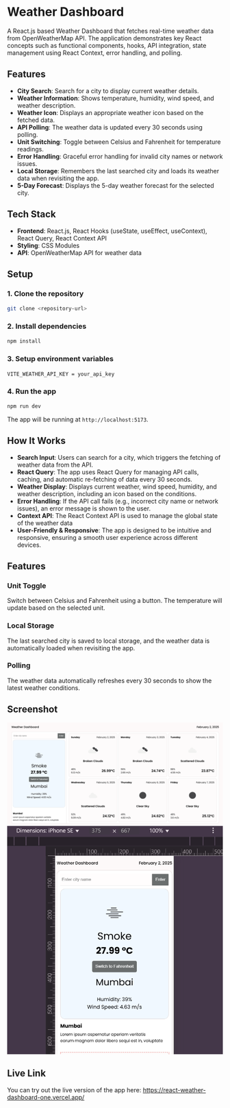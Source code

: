 # Weather Dashboard

A React.js based Weather Dashboard that fetches real-time weather data from OpenWeatherMap API. The application demonstrates key React concepts such as functional components, hooks, API integration, state management using React Context, error handling, and polling.

## Features

- **City Search**: Search for a city to display current weather details.
- **Weather Information**: Shows temperature, humidity, wind speed, and weather description.
- **Weather Icon**: Displays an appropriate weather icon based on the fetched data.
- **API Polling**: The weather data is updated every 30 seconds using polling.
- **Unit Switching**: Toggle between Celsius and Fahrenheit for temperature readings.
- **Error Handling**: Graceful error handling for invalid city names or network issues.
- **Local Storage**: Remembers the last searched city and loads its weather data when revisiting the app.
- **5-Day Forecast**: Displays the 5-day weather forecast for the selected city.

## Tech Stack

- **Frontend**: React.js, React Hooks (useState, useEffect, useContext), React Query, React Context API
- **Styling**: CSS Modules
- **API**: OpenWeatherMap API for weather data

## Setup

### 1. Clone the repository

```bash
git clone <repository-url>
```

### 2. Install dependencies

```bash
npm install
```

### 3. Setup environment variables

```.env
VITE_WEATHER_API_KEY = your_api_key
```

### 4. Run the app

```bash
npm run dev
```

The app will be running at `http://localhost:5173`.

## How It Works

- **Search Input**: Users can search for a city, which triggers the fetching of weather data from the API.
- **React Query**: The app uses React Query for managing API calls, caching, and automatic re-fetching of data every 30 seconds.
- **Weather Display**: Displays current weather, wind speed, humidity, and weather description, including an icon based on the conditions.
- **Error Handling**: If the API call fails (e.g., incorrect city name or network issues), an error message is shown to the user.
- **Context API**: The React Context API is used to manage the global state of the weather data
- **User-Friendly & Responsive**: The app is designed to be intuitive and responsive, ensuring a smooth user experience across different devices.

## Features

### Unit Toggle

Switch between Celsius and Fahrenheit using a button. The temperature will update based on the selected unit.

### Local Storage

The last searched city is saved to local storage, and the weather data is automatically loaded when revisiting the app.

### Polling

The weather data automatically refreshes every 30 seconds to show the latest weather conditions.

## Screenshot

![Weather Dashboard](image.png)
![Mobile View](image-1.png)

## Live Link

You can try out the live version of the app here: https://react-weather-dashboard-one.vercel.app/
